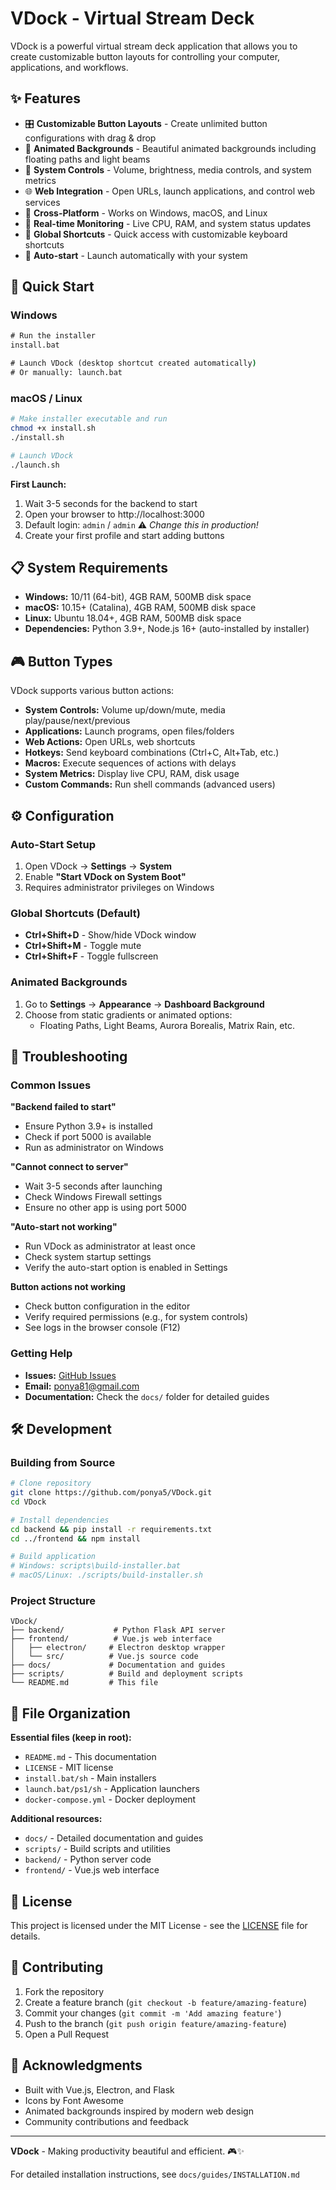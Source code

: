 # VDock - Virtual Stream Deck

VDock is a powerful virtual stream deck application that allows you to create customizable button layouts for controlling your computer, applications, and workflows.

## ✨ Features

- 🎛️ **Customizable Button Layouts** - Create unlimited button configurations with drag & drop
- 🎨 **Animated Backgrounds** - Beautiful animated backgrounds including floating paths and light beams  
- 🔧 **System Controls** - Volume, brightness, media controls, and system metrics
- 🌐 **Web Integration** - Open URLs, launch applications, and control web services
- 📱 **Cross-Platform** - Works on Windows, macOS, and Linux
- 🔄 **Real-time Monitoring** - Live CPU, RAM, and system status updates
- 🎯 **Global Shortcuts** - Quick access with customizable keyboard shortcuts
- 🚀 **Auto-start** - Launch automatically with your system

## 🚀 Quick Start

### Windows
```cmd
# Run the installer
install.bat

# Launch VDock (desktop shortcut created automatically)
# Or manually: launch.bat
```

### macOS / Linux
```bash
# Make installer executable and run
chmod +x install.sh
./install.sh

# Launch VDock
./launch.sh
```

**First Launch:**
1. Wait 3-5 seconds for the backend to start
2. Open your browser to http://localhost:3000
3. Default login: `admin` / `admin` ⚠️ *Change this in production!*
4. Create your first profile and start adding buttons

## 📋 System Requirements

- **Windows:** 10/11 (64-bit), 4GB RAM, 500MB disk space
- **macOS:** 10.15+ (Catalina), 4GB RAM, 500MB disk space  
- **Linux:** Ubuntu 18.04+, 4GB RAM, 500MB disk space
- **Dependencies:** Python 3.9+, Node.js 16+ (auto-installed by installer)

## 🎮 Button Types

VDock supports various button actions:

- **System Controls:** Volume up/down/mute, media play/pause/next/previous
- **Applications:** Launch programs, open files/folders
- **Web Actions:** Open URLs, web shortcuts
- **Hotkeys:** Send keyboard combinations (Ctrl+C, Alt+Tab, etc.)
- **Macros:** Execute sequences of actions with delays
- **System Metrics:** Display live CPU, RAM, disk usage
- **Custom Commands:** Run shell commands (advanced users)

## ⚙️ Configuration

### Auto-Start Setup
1. Open VDock → **Settings** → **System**
2. Enable **"Start VDock on System Boot"**
3. Requires administrator privileges on Windows

### Global Shortcuts (Default)
- **Ctrl+Shift+D** - Show/hide VDock window
- **Ctrl+Shift+M** - Toggle mute
- **Ctrl+Shift+F** - Toggle fullscreen

### Animated Backgrounds
1. Go to **Settings** → **Appearance** → **Dashboard Background**
2. Choose from static gradients or animated options:
   - Floating Paths, Light Beams, Aurora Borealis, Matrix Rain, etc.

## 🔧 Troubleshooting

### Common Issues

**"Backend failed to start"**
- Ensure Python 3.9+ is installed
- Check if port 5000 is available
- Run as administrator on Windows

**"Cannot connect to server"**  
- Wait 3-5 seconds after launching
- Check Windows Firewall settings
- Ensure no other app is using port 5000

**"Auto-start not working"**
- Run VDock as administrator at least once
- Check system startup settings
- Verify the auto-start option is enabled in Settings

**Button actions not working**
- Check button configuration in the editor
- Verify required permissions (e.g., for system controls)
- See logs in the browser console (F12)

### Getting Help
- **Issues:** [GitHub Issues](https://github.com/ponya5/VDock/issues)
- **Email:** ponya81@gmail.com
- **Documentation:** Check the `docs/` folder for detailed guides

## 🛠️ Development

### Building from Source
```bash
# Clone repository
git clone https://github.com/ponya5/VDock.git
cd VDock

# Install dependencies
cd backend && pip install -r requirements.txt
cd ../frontend && npm install

# Build application
# Windows: scripts\build-installer.bat
# macOS/Linux: ./scripts/build-installer.sh
```

### Project Structure
```
VDock/
├── backend/           # Python Flask API server
├── frontend/          # Vue.js web interface
│   ├── electron/     # Electron desktop wrapper  
│   └── src/          # Vue.js source code
├── docs/             # Documentation and guides
├── scripts/          # Build and deployment scripts
└── README.md         # This file
```

## 📄 File Organization

**Essential files (keep in root):**
- `README.md` - This documentation
- `LICENSE` - MIT license
- `install.bat/sh` - Main installers
- `launch.bat/ps1/sh` - Application launchers
- `docker-compose.yml` - Docker deployment

**Additional resources:**
- `docs/` - Detailed documentation and guides
- `scripts/` - Build scripts and utilities
- `backend/` - Python server code
- `frontend/` - Vue.js web interface

## 📜 License

This project is licensed under the MIT License - see the [LICENSE](LICENSE) file for details.

## 🤝 Contributing

1. Fork the repository
2. Create a feature branch (`git checkout -b feature/amazing-feature`)
3. Commit your changes (`git commit -m 'Add amazing feature'`)
4. Push to the branch (`git push origin feature/amazing-feature`)
5. Open a Pull Request

## 🙏 Acknowledgments

- Built with Vue.js, Electron, and Flask
- Icons by Font Awesome
- Animated backgrounds inspired by modern web design
- Community contributions and feedback

---

**VDock** - Making productivity beautiful and efficient. 🎮✨

For detailed installation instructions, see `docs/guides/INSTALLATION.md`